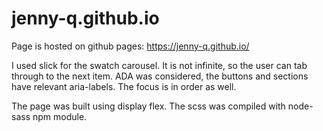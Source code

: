# jenny-q.github.io

Page is hosted on github pages: https://jenny-q.github.io/

I used slick for the swatch carousel. It is not infinite, so the user can tab through to the next item. 
ADA was considered, the buttons and sections have relevant aria-labels. The focus is in order as well. 

The page was built using display flex. The scss was compiled with node-sass npm module.

